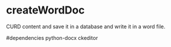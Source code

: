 # createWordDoc

CURD content and save it in a database and write it in a word file.

#dependencies
python-docx
ckeditor

